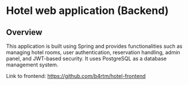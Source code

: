 # Hotel web application (Backend)
## Overview
This application is built using Spring and provides functionalities such as managing hotel rooms, user authentication, reservation handling, admin panel, and JWT-based security. It uses PostgreSQL as a database management system.

Link to frontend: https://github.com/b4rtm/hotel-frontend

